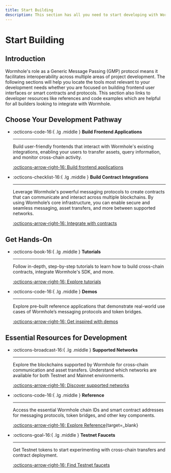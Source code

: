 ```yaml
---
title: Start Building
description: This section has all you need to start developing with Wormhole, including a guide to supported networks, tool sets, and code examples.
---
```


# Start Building

## Introduction

Wormhole's role as a Generic Message Passing (GMP) protocol means it facilitates interoperability across multiple areas of project development. The following sections will help you locate the tools most relevant to your development needs whether you are focused on building frontend user interfaces or smart contracts and protocols. This section also links to developer resources like references and code examples which are helpful for all builders looking to integrate with Wormhole.

## Choose Your Development Pathway

<div class="grid cards" markdown>

- :octicons-code-16:{ .lg .middle } **Build Frontend Applications**

  ***

  Build user-friendly frontends that interact with Wormhole's existing integrations, enabling your users to transfer assets, query information, and monitor cross-chain activity.

  [:octicons-arrow-right-16: Build frontend applications](/docs/build/applications/)

- :octicons-checklist-16:{ .lg .middle } **Build Contract Integrations**

  ***

  Leverage Wormhole's powerful messaging protocols to create contracts that can communicate and interact across multiple blockchains. By using Wormhole’s core infrastructure, you can enable secure and seamless messaging, asset transfers, and more between supported networks.

  [:octicons-arrow-right-16: Integrate with contracts](/docs/build/applications/connect/)

</div>

## Get Hands-On

<div class="grid cards" markdown>

- :octicons-book-16:{ .lg .middle } **Tutorials**

  ***

  Follow in-depth, step-by-step tutorials to learn how to build cross-chain contracts, integrate Wormhole's SDK, and more.

  [:octicons-arrow-right-16: Explore tutorials](/docs/tutorials/)

- :octicons-code-16:{ .lg .middle } **Demos**

  ***

  Explore pre-built reference applications that demonstrate real-world use cases of Wormhole’s messaging protocols and token bridges.

  [:octicons-arrow-right-16: Get inspired with demos](/docs/build/start-building/demos/)

</div>

## Essential Resources for Development

<div class="grid cards" markdown>

- :octicons-broadcast-16:{ .lg .middle } **Supported Networks**

  ***

  Explore the blockchains supported by Wormhole for cross-chain communication and asset transfers. Understand which networks are available for both Testnet and Mainnet environments.

  [:octicons-arrow-right-16: Discover supported networks](/docs/build/start-building/supported-networks/)

- :octicons-code-16:{ .lg .middle } **Reference**

  ***

  Access the essential Wormhole chain IDs and smart contract addresses for messaging protocols, token bridges, and other key components.

  [:octicons-arrow-right-16: Explore Reference](/docs/build/reference/){target=\_blank}

- :octicons-goal-16:{ .lg .middle } **Testnet Faucets**

  ***

  Get Testnet tokens to start experimenting with cross-chain transfers and contract deployment.

  [:octicons-arrow-right-16: Find Testnet faucets](/docs/build/start-building/testnet-faucets/)

</div>
